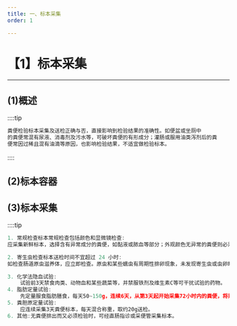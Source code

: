 ```yaml
---
title: 一、标本采集
order: 1

---
```


# 【1】标本采集

<kaodian :text="'临床检验基础记忆卡'" />

<!-- ###### 第十一章 粪便检验

> 临床检验基础 -->

<beitiL/>

---

## (1)概述

<son :text="'临床检验基础检验记忆卡'" text1="(1)概述" :textOption="[['了解','基础知识','相关专业知识'],['了解','基础知识','专业知识'],['了解','基础知识','专业知识']]" />

::::tip

```js
粪便检验标本采集及送检正确与否，直接影响到检验结果的准确性。如便盆或坐厕中
的粪便常混有尿液、消毒剂及污水等，可破坏粪便的有形成分；灌肠或服用油类泻剂后的粪
便常因过稀且混有油滴等原因，也影响检验结果，不适宜做检验标本。

```

::::

## (2)标本容器

<son :text="'临床检验基础检验记忆卡'" text1="(2)标本容器" :textOption="[['熟练掌握','相关专业知识','专业实践能力'],['熟练掌握','专业知识','专业实践能力'],['掌握','专业知识','专业实践能力']]" />

## (3)标本采集

<son :text="'临床检验基础检验记忆卡'" text1="(3)标本采集" :textOption="[['熟练掌握','相关专业知识','专业实践能力'],['熟练掌握','专业知识','专业实践能力'],['掌握','专业知识','专业实践能力']]" />

::::tip

```js
1. 常规检查标本常规检查包括颜色和显微镜检查:
应采集新鲜标本，选择含有异常成分的粪便，如黏液或脓血等部分；外观颜色无异常的粪便则必须从其表面、深处及末端等多处采集。一般采集 3 ～ 5g 粪便送检。

2. 寄生虫检查标本送检时间不宜超过 24 小时:
如检查肠道原虫滋养体，应立即检查。原虫和某些蠕虫有周期性排卵现象，未发现寄生虫或虫卵时，应连续送检 3 天，以免漏诊。

3. 化学法隐血试验:
    试验前3天禁食肉类、动物血和某些蔬菜等，并禁服铁剂及维生素C等可干扰试验的药物。
4. 脂肪定量试验:
    先定量服食脂肪膳食，每天50~150g，连续6天，从第3天起开始采集72小时内的粪便，将采集的标本混合称量，并采集60g送检。如采用简易法，可在正常膳食情况下采集24小时标本，混合后称量，采集60g粪便送检。
5. 粪胆原定量试验:
    应连续采集3天粪便标本，每天混合称重，取约20g送检。
6. 其他:无粪便排出而又必须检验时，可经直肠指诊或采便管采集标本。

```
